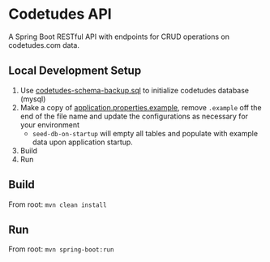 # Codetudes API

A Spring Boot RESTful API with endpoints for CRUD operations on codetudes.com data.

## Local Development Setup
1. Use [codetudes-schema-backup.sql](./database/codetudes-schema-backup.sql) to initialize codetudes database (mysql)
1. Make a copy of [application.properties.example](./application.properties.example), remove `.example` off the end of the file name and update the configurations as necessary for your environment
    * `seed-db-on-startup` will empty all tables and populate with example data upon application startup.
1. Build
1. Run

## Build
From root: `mvn clean install`

## Run
From root: `mvn spring-boot:run`
